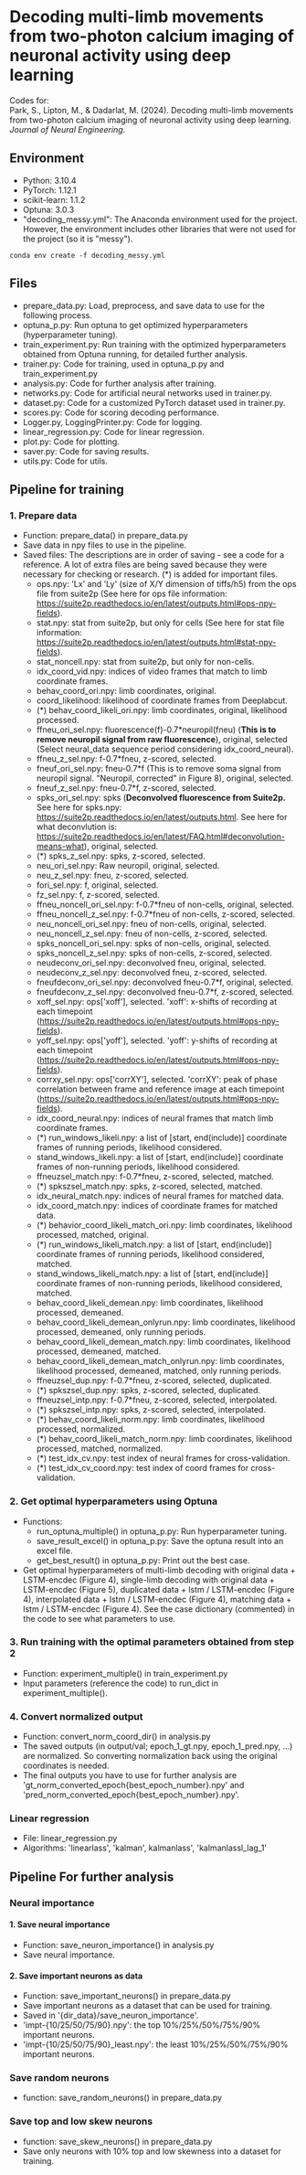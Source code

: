 # Decoding multi-limb movements from two-photon calcium imaging of neuronal activity using deep learning

Codes for:\
Park, S., Lipton, M., & Dadarlat, M. (2024). Decoding multi-limb movements from two-photon calcium imaging of neuronal activity using deep learning. *Journal of Neural Engineering*.

## Environment
- Python: 3.10.4
- PyTorch: 1.12.1
- scikit-learn: 1.1.2
- Optuna: 3.0.3
- "decoding_messy.yml": The Anaconda environment used for the project. However, the environment includes other libraries that were not used for the project (so it is "messy").
```
conda env create -f decoding_messy.yml
```

## Files
- prepare_data.py: Load, preprocess, and save data to use for the following process.
- optuna_p.py: Run optuna to get optimized hyperparameters (hyperparameter tuning).
- train_experiment.py: Run training with the optimized hyperparameters obtained from Optuna running, for detailed further analysis.
- trainer.py: Code for training, used in optuna_p.py and train_experiment.py
- analysis.py: Code for further analysis after training.
- networks.py: Code for artificial neural networks used in trainer.py.
- dataset.py: Code for a customized PyTorch dataset used in trainer.py.
- scores.py: Code for scoring decoding performance.
- Logger.py, LoggingPrinter.py: Code for logging.
- linear_regression.py: Code for linear regression.
- plot.py: Code for plotting.
- saver.py: Code for saving results.
- utils.py: Code for utils.

## Pipeline for training 
### 1. Prepare data
- Function: prepare_data() in prepare_data.py
- Save data in npy files to use in the pipeline.
- Saved files: The descriptions are in order of saving - see a code for a reference. A lot of extra files are being saved because they were necessary for checking or research. (*) is added for important files.
    - ops.npy: 'Lx' and 'Ly' (size of X/Y dimension of tiffs/h5) from the ops file from suite2p (See here for ops file information: https://suite2p.readthedocs.io/en/latest/outputs.html#ops-npy-fields).
    - stat.npy: stat from suite2p, but only for cells (See here for stat file information: https://suite2p.readthedocs.io/en/latest/outputs.html#stat-npy-fields).
    - stat_noncell.npy: stat from suite2p, but only for non-cells.
    - idx_coord_vid.npy: indices of video frames that match to limb coordinate frames.
    - behav_coord_ori.npy: limb coordinates, original.
    - coord_likelihood: likelihood of coordinate frames from Deeplabcut.
    - (*) behav_coord_likeli_ori.npy: limb coordinates, original, likelihood processed.
    - ffneu_ori_sel.npy: fluorescence(f)-0.7*neuropil(fneu) (**This is to remove neuropil signal from raw fluorescence**), original, selected (Select neural_data sequence period considering idx_coord_neural).
    - ffneu_z_sel.npy: f-0.7*fneu, z-scored, selected.
    - fneuf_ori_sel.npy: fneu-0.7*f (This is to remove soma signal from neuropil signal. "Neuropil, corrected" in Figure 8), original, selected.
    - fneuf_z_sel.npy: fneu-0.7*f, z-scored, selected.
    - spks_ori_sel.npy: spks (**Deconvolved fluorescence from Suite2p.** See here for spks.npy: https://suite2p.readthedocs.io/en/latest/outputs.html. See here for what deconvlution is: https://suite2p.readthedocs.io/en/latest/FAQ.html#deconvolution-means-what), original, selected.
    - (*) spks_z_sel.npy: spks, z-scored, selected.
    - neu_ori_sel.npy: Raw neuropil, original, selected.
    - neu_z_sel.npy: fneu, z-scored, selected.
    - fori_sel.npy: f, original, selected.
    - fz_sel.npy: f, z-scored, selected.
    - ffneu_noncell_ori_sel.npy: f-0.7*fneu of non-cells, original, selected.
    - ffneu_noncell_z_sel.npy: f-0.7*fneu of non-cells, z-scored, selected.
    - neu_noncell_ori_sel.npy: fneu of non-cells, original, selected.
    - neu_noncell_z_sel.npy: fneu of non-cells, z-scored, selected.
    - spks_noncell_ori_sel.npy: spks of non-cells, original, selected.
    - spks_noncell_z_sel.npy: spks of non-cells, z-scored, selected.
    - neudeconv_ori_sel.npy: deconvolved fneu, original, selected.
    - neudeconv_z_sel.npy: deconvolved fneu, z-scored, selected.
    - fneufdeconv_ori_sel.npy: deconvolved fneu-0.7*f, original, selected.
    - fneufdeconv_z_sel.npy: deconvolved fneu-0.7*f, z-scored, selected.
    - xoff_sel.npy: ops['xoff'], selected. 'xoff': x-shifts of recording at each timepoint (https://suite2p.readthedocs.io/en/latest/outputs.html#ops-npy-fields).
    - yoff_sel.npy: ops['yoff'], selected. 'yoff': y-shifts of recording at each timepoint (https://suite2p.readthedocs.io/en/latest/outputs.html#ops-npy-fields).
    - corrxy_sel.npy: ops['corrXY'], selected. 'corrXY': peak of phase correlation between frame and reference image at each timepoint (https://suite2p.readthedocs.io/en/latest/outputs.html#ops-npy-fields).
    - idx_coord_neural.npy: indices of neural frames that match limb coordinate frames.
    - (*) run_windows_likeli.npy: a list of [start, end(include)] coordinate frames of running periods, likelihood considered. 
    - stand_windows_likeli.npy: a list of [start, end(include)] coordinate frames of non-running periods, likelihood considered. 
    - ffneuzsel_match.npy: f-0.7*fneu, z-scored, selected, matched.
    - (*) spkszsel_match.npy: spks, z-scored, selected, matched.
    - idx_neural_match.npy: indices of neural frames for matched data.
    - idx_coord_match.npy: indices of coordinate frames for matched data.
    - (*) behavior_coord_likeli_match_ori.npy: limb coordinates, likelihood processed, matched, original.
    - (*) run_windows_likeli_match.npy: a list of [start, end(include)] coordinate frames of running periods, likelihood considered, matched.
    - stand_windows_likeli_match.npy: a list of [start, end(include)] coordinate frames of non-running periods, likelihood considered, matched.
    - behav_coord_likeli_demean.npy: limb coordinates, likelihood processed, demeaned.
    - behav_coord_likeli_demean_onlyrun.npy: limb coordinates, likelihood processed, demeaned, only running periods.
    - behav_coord_likeli_demean_match.npy: limb coordinates, likelihood processed, demeaned, matched.
    - behav_coord_likeli_demean_match_onlyrun.npy: limb coordinates, likelihood processed, demeaned, matched, only running periods.
    - ffneuzsel_dup.npy: f-0.7*fneu, z-scored, selected, duplicated.
    - (*) spkszsel_dup.npy: spks, z-scored, selected, duplicated.
    - ffneuzsel_intp.npy: f-0.7*fneu, z-scored, selected, interpolated.
    - (*) spkszsel_intp.npy: spks, z-scored, selected, interpolated.
    - (*) behav_coord_likeli_norm.npy: limb coordinates, likelihood processed, normalized.
    - (*) behav_coord_likeli_match_norm.npy: limb coordinates, likelihood processed, matched, normalized.
    - (*) test_idx_cv.npy: test index of neural frames for cross-validation.
    - (*) test_idx_cv_coord.npy: test index of coord frames for cross-validation.

### 2. Get optimal hyperparameters using Optuna
-  Functions:
    - run_optuna_multiple() in optuna_p.py: Run hyperparameter tuning.
    - save_result_excel() in optuna_p.py: Save the optuna result into an excel file.
    - get_best_result() in optuna_p.py: Print out the best case.
- Get optimal hyperparameters of multi-limb decoding with original data + LSTM-encdec (Figure 4), single-limb decoding with original data + LSTM-encdec (Figure 5), duplicated data + lstm / LSTM-encdec (Figure 4), interpolated data + lstm / LSTM-encdec (Figure 4), matching data + lstm / LSTM-encdec (Figure 4). See the case dictionary (commented) in the code to see what parameters to use.

### 3. Run training with the optimal parameters obtained from step 2
- Function: experiment_multiple() in train_experiment.py
- Input parameters (reference the code) to run_dict in experiment_multiple().

### 4. Convert normalized output
- Function: convert_norm_coord_dir() in analysis.py
- The saved outputs (in output/val; epoch_1_gt.npy, epoch_1_pred.npy, ...) are normalized. So converting normalization back using the original coordinates is needed.
- The final outputs you have to use for further analysis are 'gt_norm_converted_epoch{best_epoch_number}.npy' and 'pred_norm_converted_epoch{best_epoch_number}.npy'.

### Linear regression
- File: linear_regression.py
- Algorithms: 'linearlass', 'kalman', kalmanlass', 'kalmanlassl_lag_1'

## Pipeline For further analysis
### Neural importance
#### 1. Save neural importance
- Function: save_neuron_importance() in analysis.py
- Save neural importance.
#### 2. Save important neurons as data
- Function: save_important_neurons() in prepare_data.py
- Save important neurons as a dataset that can be used for training.
- Saved in '{dir_data}/save_neuron_importance'.
- 'impt-{10/25/50/75/90}.npy': the top 10%/25%/50%/75%/90% important neurons.
- 'impt-{10/25/50/75/90}_least.npy': the least 10%/25%/50%/75%/90% important neurons.

### Save random neurons
- function: save_random_neurons() in prepare_data.py

### Save top and low skew neurons
- function: save_skew_neurons() in prepare_data.py
- Save only neurons with 10% top and low skewness into a dataset for training.


